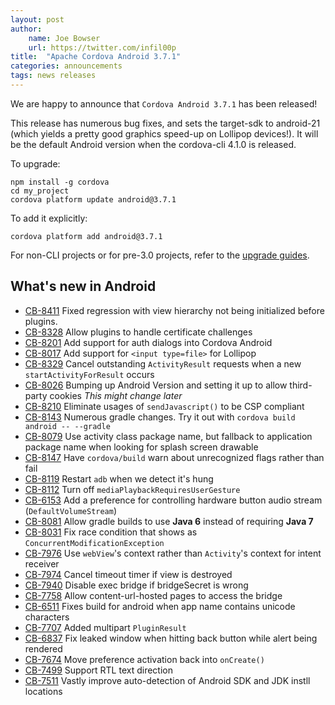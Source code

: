 ```yaml
---
layout: post
author:
    name: Joe Bowser
    url: https://twitter.com/infil00p
title:  "Apache Cordova Android 3.7.1"
categories: announcements
tags: news releases
---
```


We are happy to announce that `Cordova Android 3.7.1` has been released!

This release has numerous bug fixes, and sets the target-sdk to android-21 (which yields a pretty good graphics speed-up on Lollipop devices!). It will be the default Android version when the cordova-cli 4.1.0 is released.

To upgrade:

    npm install -g cordova
    cd my_project
    cordova platform update android@3.7.1

To add it explicitly:

    cordova platform add android@3.7.1



For non-CLI projects or for pre-3.0 projects, refer to the [upgrade guides](http://cordova.apache.org/docs/en/dev/guide_platforms_index.md.html).

<!--more-->

## What's new in Android

* [CB-8411](https://issues.apache.org/jira/browse/CB-8411) Fixed regression with view hierarchy not being initialized before plugins.
* [CB-8328](https://issues.apache.org/jira/browse/CB-8328) Allow plugins to handle certificate challenges
* [CB-8201](https://issues.apache.org/jira/browse/CB-8201) Add support for auth dialogs into Cordova Android
* [CB-8017](https://issues.apache.org/jira/browse/CB-8017) Add support for `<input type=file>` for Lollipop
* [CB-8329](https://issues.apache.org/jira/browse/CB-8239) Cancel outstanding `ActivityResult` requests when a new `startActivityForResult` occurs
* [CB-8026](https://issues.apache.org/jira/browse/CB-8026) Bumping up Android Version and setting it up to allow third-party cookies *This might change later*
* [CB-8210](https://issues.apache.org/jira/browse/CB-8210) Eliminate usages of `sendJavascript()` to be CSP compliant
* [CB-8143](https://issues.apache.org/jira/browse/CB-8143) Numerous gradle changes. Try it out with `cordova build android -- --gradle`
* [CB-8079](https://issues.apache.org/jira/browse/CB-8079) Use activity class package name, but fallback to application package name when looking for splash screen drawable
* [CB-8147](https://issues.apache.org/jira/browse/CB-8147) Have `cordova/build` warn about unrecognized flags rather than fail
* [CB-8119](https://issues.apache.org/jira/browse/CB-8119) Restart `adb` when we detect it's hung
* [CB-8112](https://issues.apache.org/jira/browse/CB-8112) Turn off `mediaPlaybackRequiresUserGesture`
* [CB-6153](https://issues.apache.org/jira/browse/CB-6153) Add a preference for controlling hardware button audio stream (`DefaultVolumeStream`)
* [CB-8081](https://issues.apache.org/jira/browse/CB-8081) Allow gradle builds to use **Java 6** instead of requiring **Java 7**
* [CB-8031](https://issues.apache.org/jira/browse/CB-8031) Fix race condition that shows as `ConcurrentModificationException`
* [CB-7976](https://issues.apache.org/jira/browse/CB-7976) Use `webView`'s context rather than `Activity`'s context for intent receiver
* [CB-7974](https://issues.apache.org/jira/browse/CB-7974) Cancel timeout timer if view is destroyed
* [CB-7940](https://issues.apache.org/jira/browse/CB-7940) Disable exec bridge if bridgeSecret is wrong
* [CB-7758](https://issues.apache.org/jira/browse/CB-7758) Allow content-url-hosted pages to access the bridge
* [CB-6511](https://issues.apache.org/jira/browse/CB-6511) Fixes build for android when app name contains unicode characters
* [CB-7707](https://issues.apache.org/jira/browse/CB-7707) Added multipart `PluginResult`
* [CB-6837](https://issues.apache.org/jira/browse/CB-6837) Fix leaked window when hitting back button while alert being rendered
* [CB-7674](https://issues.apache.org/jira/browse/CB-7674)  Move preference activation back into `onCreate()`
* [CB-7499](https://issues.apache.org/jira/browse/CB-7499)  Support RTL text direction
* [CB-7511](https://issues.apache.org/jira/browse/CB-7511) Vastly improve auto-detection of Android SDK and JDK instll locations


